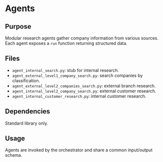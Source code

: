 # Agents

## Purpose
Modular research agents gather company information from various sources. Each
agent exposes a `run` function returning structured data.

## Files
- `agent_internal_search.py`: stub for internal research.
- `agent_external_level1_company_search.py`: search companies by classification.
- `agent_external_level2_companies_search.py`: external branch research.
- `agent_internal_level2_company_search.py`: external customer research.
- `agent_internal_customer_research.py`: internal customer research.

## Dependencies
Standard library only.

## Usage
Agents are invoked by the orchestrator and share a common input/output schema.
